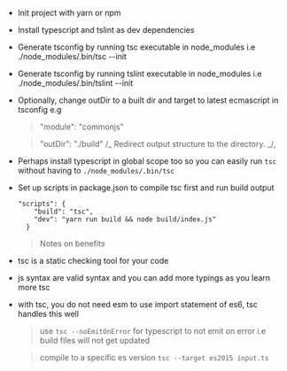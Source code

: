 - Init project with yarn or npm
- Install typescript and tslint as dev dependencies
- Generate tsconfig by running tsc executable in node_modules i.e ./node_modules/.bin/tsc --init
- Generate tsconfig by running tslint executable in node_modules i.e ./node_modules/.bin/tslint --init
- Optionally, change outDir to a built dir and target to latest ecmascript in tsconfig e.g

  > "module": "commonjs"

  > "outDir": "./build" /_ Redirect output structure to the directory. _/,

- Perhaps install typescript in global scope too so you can easily run `tsc` without having to `./node_modules/.bin/tsc`

- Set up scripts in package.json to compile tsc first and run build output

  ```
  "scripts": {
      "build": "tsc",
      "dev": "yarn run build && node build/index.js"
    }
  ```

  > Notes on benefits

- tsc is a static checking tool for your code
- js syntax are valid syntax and you can add more typings as you learn more tsc
- with tsc, you do not need esm to use import statement of es6, tsc handles this well

  > use `tsc --noEmitOnError` for typescript to not emit on error i.e build files will not get updated

  > compile to a specific es version `tsc --target es2015 input.ts`
